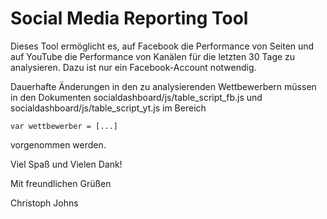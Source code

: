 <h1>Social Media Reporting Tool</h1>

<p>Dieses Tool ermöglicht es, auf Facebook die Performance von Seiten und auf YouTube die Performance von Kanälen für die letzten 30 Tage zu analysieren. Dazu ist nur ein Facebook-Account notwendig.</p>
<p>Dauerhafte Änderungen in den zu analysierenden Wettbewerbern müssen in den Dokumenten socialdashboard/js/table_script_fb.js und socialdashboard/js/table_script_yt.js im Bereich <pre><code>var wettbewerber = [...]</code></pre> vorgenommen werden.</p>

<p>Viel Spaß und Vielen Dank!</p>

<p>Mit freundlichen Grüßen</p>
<p>Christoph Johns</p>
